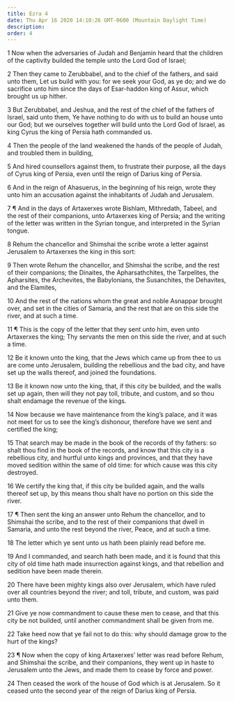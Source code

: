 ```yaml
---
title: Ezra 4
date: Thu Apr 16 2020 14:10:26 GMT-0600 (Mountain Daylight Time)
description: 
order: 4
---
```


<p>
  1 Now when the adversaries of Judah and Benjamin heard that the children of
  the captivity builded the temple unto the Lord God of Israel;
</p>
<p>
  2 Then they came to Zerubbabel, and to the chief of the fathers, and said unto
  them, Let us build with you: for we seek your God, as ye do; and we do
  sacrifice unto him since the days of Esar-haddon king of Assur, which brought
  us up hither.
</p>
<p>
  3 But Zerubbabel, and Jeshua, and the rest of the chief of the fathers of
  Israel, said unto them, Ye have nothing to do with us to build an house unto
  our God; but we ourselves together will build unto the Lord God of Israel, as
  king Cyrus the king of Persia hath commanded us.
</p>
<p>
  4 Then the people of the land weakened the hands of the people of Judah, and
  troubled them in building,
</p>
<p>
  5 And hired counsellors against them, to frustrate their purpose, all the days
  of Cyrus king of Persia, even until the reign of Darius king of Persia.
</p>
<p>
  6 And in the reign of Ahasuerus, in the beginning of his reign, wrote they
  unto him an accusation against the inhabitants of Judah and Jerusalem.
</p>
<p>
  7 &#xB6; And in the days of Artaxerxes wrote Bishlam, Mithredath, Tabeel, and
  the rest of their companions, unto Artaxerxes king of Persia; and the writing
  of the letter was written in the Syrian tongue, and interpreted in the Syrian
  tongue.
</p>
<p>
  8 Rehum the chancellor and Shimshai the scribe wrote a letter against
  Jerusalem to Artaxerxes the king in this sort:
</p>
<p>
  9 Then wrote Rehum the chancellor, and Shimshai the scribe, and the rest of
  their companions; the Dinaites, the Apharsathchites, the Tarpelites, the
  Apharsites, the Archevites, the Babylonians, the Susanchites, the Dehavites,
  and the Elamites,
</p>
<p>
  10 And the rest of the nations whom the great and noble Asnappar brought over,
  and set in the cities of Samaria, and the rest that are on this side the
  river, and at such a time.
</p>
<span></span>
<p>
  11 &#xB6; This is the copy of the letter that they sent unto him, even unto
  Artaxerxes the king; Thy servants the men on this side the river, and at such
  a time.
</p>
<p>
  12 Be it known unto the king, that the Jews which came up from thee to us are
  come unto Jerusalem, building the rebellious and the bad city, and have set up
  the walls thereof, and joined the foundations.
</p>
<p>
  13 Be it known now unto the king, that, if this city be builded, and the walls
  set up again, then will they not pay toll, tribute, and custom, and so thou
  shalt endamage the revenue of the kings.
</p>
<p>
  14 Now because we have maintenance from the king&#x2019;s palace, and it was
  not meet for us to see the king&#x2019;s dishonour, therefore have we sent and
  certified the king;
</p>
<p>
  15 That search may be made in the book of the records of thy fathers: so shalt
  thou find in the book of the records, and know that this city is a rebellious
  city, and hurtful unto kings and provinces, and that they have moved sedition
  within the same of old time: for which cause was this city destroyed.
</p>
<p>
  16 We certify the king that, if this city be builded again, and the walls
  thereof set up, by this means thou shalt have no portion on this side the
  river.
</p>
<p>
  17 &#xB6; Then sent the king an answer unto Rehum the chancellor, and to
  Shimshai the scribe, and to the rest of their companions that dwell in
  Samaria, and unto the rest beyond the river, Peace, and at such a time.
</p>
<p>18 The letter which ye sent unto us hath been plainly read before me.</p>
<p>
  19 And I commanded, and search hath been made, and it is found that this city
  of old time hath made insurrection against kings, and that rebellion and
  sedition have been made therein.
</p>
<p>
  20 There have been mighty kings also over Jerusalem, which have ruled over all
  countries beyond the river; and toll, tribute, and custom, was paid unto them.
</p>
<p>
  21 Give ye now commandment to cause these men to cease, and that this city be
  not builded, until another commandment shall be given from me.
</p>
<p>
  22 Take heed now that ye fail not to do this: why should damage grow to the
  hurt of the kings?
</p>
<p>
  23 &#xB6; Now when the copy of king Artaxerxes&#x2019; letter was read before
  Rehum, and Shimshai the scribe, and their companions, they went up in haste to
  Jerusalem unto the Jews, and made them to cease by force and power.
</p>
<p>
  24 Then ceased the work of the house of God which is at Jerusalem. So it
  ceased unto the second year of the reign of Darius king of Persia.
</p>
